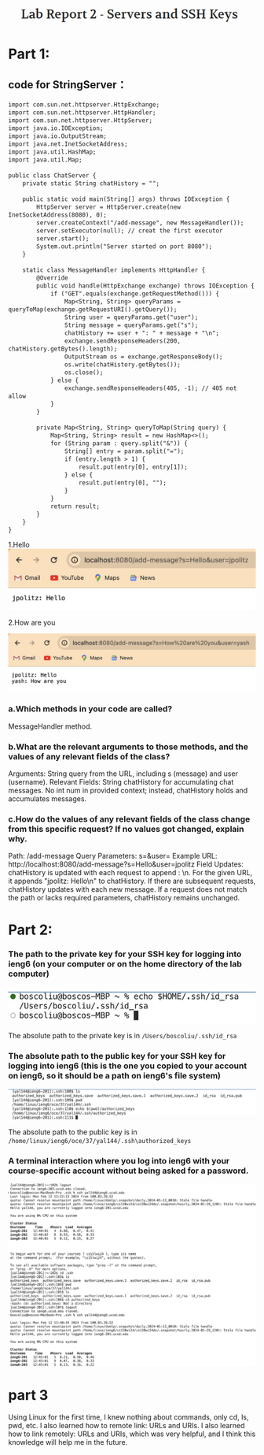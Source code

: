 ![image](./Title.jpg)

# Part 1:
##  code for StringServer：
```
import com.sun.net.httpserver.HttpExchange;
import com.sun.net.httpserver.HttpHandler;
import com.sun.net.httpserver.HttpServer;
import java.io.IOException;
import java.io.OutputStream;
import java.net.InetSocketAddress;
import java.util.HashMap;
import java.util.Map;

public class ChatServer {
    private static String chatHistory = "";

    public static void main(String[] args) throws IOException {
        HttpServer server = HttpServer.create(new InetSocketAddress(8080), 0);
        server.createContext("/add-message", new MessageHandler());
        server.setExecutor(null); // creat the first executor
        server.start();
        System.out.println("Server started on port 8080");
    }

    static class MessageHandler implements HttpHandler {
        @Override
        public void handle(HttpExchange exchange) throws IOException {
            if ("GET".equals(exchange.getRequestMethod())) {
                Map<String, String> queryParams = queryToMap(exchange.getRequestURI().getQuery());
                String user = queryParams.get("user");
                String message = queryParams.get("s");
                chatHistory += user + ": " + message + "\n";
                exchange.sendResponseHeaders(200, chatHistory.getBytes().length);
                OutputStream os = exchange.getResponseBody();
                os.write(chatHistory.getBytes());
                os.close();
            } else {
                exchange.sendResponseHeaders(405, -1); // 405 not allow 
            }
        }

        private Map<String, String> queryToMap(String query) {
            Map<String, String> result = new HashMap<>();
            for (String param : query.split("&")) {
                String[] entry = param.split("=");
                if (entry.length > 1) {
                    result.put(entry[0], entry[1]);
                } else {
                    result.put(entry[0], "");
                }
            }
            return result;
        }
    }
}
```
1.Hello
![image](./Hi.jpg)


2.How are you

![image](./HAU.jpg)

### a.Which methods in your code are called?
MessageHandler method.
### b.What are the relevant arguments to those methods, and the values of any relevant fields of the class?
Arguments: String query from the URL, including s (message) and user (username).
Relevant Fields:
String chatHistory for accumulating chat messages.
No int num in provided context; instead, chatHistory holds and accumulates messages.
### c.How do the values of any relevant fields of the class change from this specific request? If no values got changed, explain why.
Path: /add-message
Query Parameters: s=<message>&user=<user>
Example URL: http://localhost:8080/add-message?s=Hello&user=jpolitz
Field Updates:
chatHistory is updated with each request to append <user>: <message>\n. For the given URL, it appends "jpolitz: Hello\n" to chatHistory.
If there are subsequent requests, chatHistory updates with each new message. If a request does not match the path or lacks required parameters, chatHistory remains unchanged.

# Part 2:
### The path to the private key for your SSH key for logging into ieng6 (on your computer or on the home directory of the lab computer)

![image](./part-3-1.jpg)

The absolute path to the private key is in `/Users/boscoliu/.ssh/id_rsa`

### The absolute path to the public key for your SSH key for logging into ieng6 (this is the one you copied to your account on ieng6, so it should be a path on ieng6's file system)

![image](./part-3-2.jpg)

The absolute path to the public key is in `/home/linux/ieng6/oce/37/yal144/.ssh\authorized_keys`

### A terminal interaction where you log into ieng6 with your course-specific account without being asked for a password.

![image](./part-3-3.jpg)

# part 3
Using Linux for the first time, I knew nothing about commands, only cd, ls, pwd, etc. I also learned how to remote link: URLs and URIs. I also learned how to link remotely: URLs and URIs, which was very helpful, and I think this knowledge will help me in the future.
